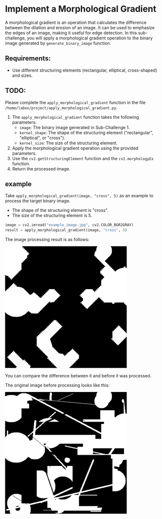 # Implement a Morphological Gradient

A morphological gradient is an operation that calculates the difference between the dilation and erosion of an image. It can be used to emphasize the edges of an image, making it useful for edge detection. In this sub-challenge, you will apply a morphological gradient operation to the binary image generated by `generate_binary_image` function.

## Requirements:

- Use different structuring elements (rectangular, elliptical, cross-shaped) and sizes.

## TODO:

Please complete the `apply_morphological_gradient` function in the file `/home/labex/project/apply_morphological_gradient.py`. 

1. The `apply_morphological_gradient` function takes the following parameters:
   - `image`: The binary image generated in Sub-Challenge 1.
   - `kernel_shape`: The shape of the structuring element ("rectangular", "elliptical", or "cross").
   - `kernel_size`: The size of the structuring element.
2. Apply the morphological gradient operation using the provided parameters.
3. Use the `cv2.getStructuringElement` function and the `cv2.morphologyEx` function.
4. Return the processed image.

## example
Take `apply_morphological_gradient(image, "cross", 5)` as an example to process the target binary image.
- The shape of the structuring element is "cross".
- The size of the structuring element is 5.

```python
image = cv2.imread("example_image.jpg", cv2.COLOR_BGR2GRAY)
result = apply_morphological_gradient(image, "cross", 5)
```

The image processing result is as follows:

![example_image2](assets/example_image3.jpg)
                       
You can compare the difference between it and before it was processed. 

The original image before processing looks like this:

![example_image](assets/example_image.jpg)
